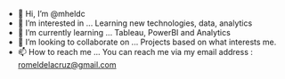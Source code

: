 - 👋 Hi, I’m @mheldc
- 👀 I’m interested in ... Learning new technologies, data, analytics
- 🌱 I’m currently learning ... Tableau, PowerBI and Analytics
- 💞️ I’m looking to collaborate on ... Projects based on what interests me.
- 📫 How to reach me ... You can reach me via my email address : romeldelacruz@gmail.com

<!---
mheldc/mheldc is a ✨ special ✨ repository because its `README.md` (this file) appears on your GitHub profile.
You can click the Preview link to take a look at your changes.
--->
